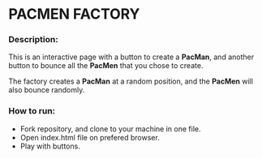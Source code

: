 # **PACMEN FACTORY**

### **Description:**

This is an interactive page with a button to create a **PacMan**, and another button to bounce all the **PacMen** that you chose to create.

The factory creates a **PacMan** at a random position, and the **PacMen** will also bounce randomly.

### **How to run:**

- Fork repository, and clone to your machine in one file.
- Open index.html file on prefered browser.
- Play with buttons.
